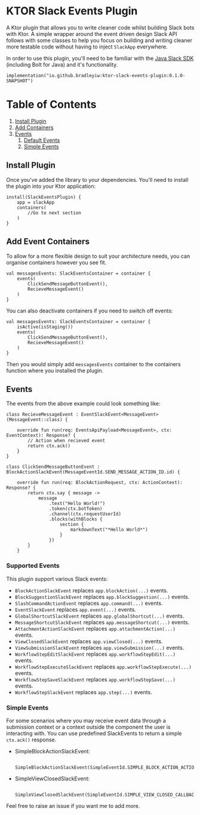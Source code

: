 # KTOR Slack Events Plugin

A Ktor plugin that allows you to write cleaner code whilst building Slack bots with Ktor. 
A simple wrapper around the event driven design Slack API follows with some classes to help 
you focus on building and writing cleaner more testable code without having to inject `SlackApp` everywhere.

In order to use this plugin, you'll need to be familiar with the [Java Slack SDK](https://github.com/slackapi/java-slack-sdk) (including Bolt for Java) and it's functionality.

```
implementation("io.github.bradleyiw:ktor-slack-events-plugin:0.1.0-SNAPSHOT")
```

# Table of Contents
1. [Install Plugin](#install-plugin)
2. [Add Containers](#add-event-containers)
3. [Events](#events)
   1. [Default Events](#supported-events)
   2. [Simple Events](#simple-events)

## Install Plugin
Once you've added the library to your dependencies. You'll need to install the plugin into your Ktor application:

```
install(SlackEventsPlugin) {
    app = slackApp
    containers(
        //Go to next section
    )
}
```

## Add Event Containers
To allow for a more flexible design to suit your architecture needs, you can organise containers however you see fit. 

```
val messagesEvents: SlackEventsContainer = container {
    events(
        ClickSendMessageButtonEvent(), 
        RecieveMessageEvent()
    )
}
```

You can also deactivate containers if you need to switch off events: 

```
val messagesEvents: SlackEventsContainer = container {
    isActive(isStaging())
    events(
        ClickSendMessageButtonEvent(), 
        RecieveMessageEvent()
    )
}
```

Then you would simply add ``messagesEvents`` container to the containers function where you installed the plugin. 

## Events

The events from the above example could look something like:

```
class RecieveMessageEvent : EventSlackEvent<MessageEvent>(MessageEvent::class) {

    override fun run(req: EventsApiPayload<MessageEvent>, ctx: EventContext): Response? {
        // Action when recieved event
        return ctx.ack()
    }
}
```

```
class ClickSendMessageButtonEvent : BlockActionSlackEvent(MessageEventId.SEND_MESSAGE_ACTION_ID.id) {

    override fun run(req: BlockActionRequest, ctx: ActionContext): Response? {
        return ctx.say { message ->
            message
                .text("Hello World!")
                .token(ctx.botToken)
                .channel(ctx.requestUserId)
                .blocks(withBlocks {
                    section {
                        markdownText("*Hello World*")
                    }
                })
        }
    }

```

### Supported Events
This plugin support various Slack events:

 - `BlockActionSlackEvent` replaces `app.blockAction(...)` events. 
 - `BlockSuggestionSlackEvent` replaces `app.blockSuggestion(...)` events.
 - `SlashCommandActionEvent` replaces `app.command(...)` events.
 - `EventSlackEvent` replaces `app.event(...)` events.
 - `GlobalShortcutSlackEvent` replaces `app.globalShortcut(...)` events.
 - `MessageShortcutSlackEvent` replaces `app.messageShortcut(...)` events.
 - `AttachmentActionSlackEvent` replaces `app.attachmentAction(...)` events.
 - `ViewClosedSlackEvent` replaces `app.viewClosed(...)` events.
 - `ViewSubmissionSlackEvent` replaces `app.viewSubmission(...)` events.
 - `WorkflowStepEditSlackEvent` replaces `app.workflowStepEdit(...)` events.
 - `WorkflowStepExecuteSlackEvent` replaces `app.workflowStepExecute(...)` events.
 - `WorkflowStepSaveSlackEvent` replaces `app.workflowStepSave(...)` events.
 - `WorkflowStepSlackEvent` replaces `app.step(...)` events.


### Simple Events

For some scenarios where you may receive event data through a submission context or a context outside the component the user is interacting with. You can use predefined SlackEvents to return a simple `ctx.ack()` response.

- SimpleBlockActionSlackEvent:
   ```
     SimpleBlockActionSlackEvent(SimpleEventId.SIMPLE_BLOCK_ACTION_ACTION_ID.id)
   ```

- SimpleViewClosedSlackEvent:
   ```
     SimpleViewClosedSlackEvent(SimpleEventId.SIMPLE_VIEW_CLOSED_CALLBACK_ID.id)
   ```
  
Feel free to raise an issue if you want me to add more. 